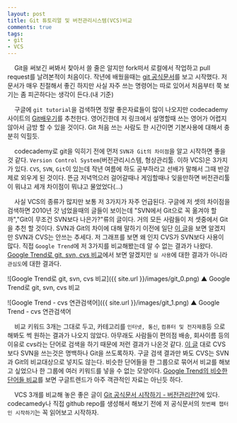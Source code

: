 ```yaml
---
layout: post
title: Git 튜토리얼 및 버전관리시스템(VCS)비교
comments: true
tags:
- git
- VCS
---
```

&nbsp;&nbsp;&nbsp; Git을 써보긴 써봐서 찾아서 쓸 줄은 알지만 fork떠서 로컬에서 작업하고 pull request를 날려본적이 처음이다. 작년에 배웠을때는 [git 공식문서](https://git-scm.com/book/ko/v1/%EC%8B%9C%EC%9E%91%ED%95%98%EA%B8%B0)를 보고 시작했다. 저 문서가 매우 친절해서 좋긴 하지만 사실 자주 쓰는 명령어는 따로 있어서 처음부터 쭉 보기는 좀 피곤하다는 생각이 든다.(내 기준)  

&nbsp;&nbsp;&nbsp; 구글에 `git tutorial`을 검색하면 정말 좋은자료들이 많이 나오지만 codecademy 사이트의 [Git배우기](https://www.codecademy.com/learn/learn-git)를 추천한다. 영어긴한데 저 링크에서 설명할때 쓰는 영어가 어렵지 않아서 금방 할 수 있을 것이다. Git 처음 쓰는 사람도 한 시간이면 기본사용에 대해서 충분히 익힐듯.

&nbsp;&nbsp;&nbsp; codecademy로 git을 익히기 전에 먼저 `SVN과 Git의 차이점`을 알고 시작하면 좋을 것 같다. `Version Control System`(버전관리시스템, 형상관리툴. 이하 VCS)은 3가지가 있다. `CVS`, `SVN`, `Git`이 있는데 작년 여름에 하도 공부하라고 선배가 말해서 그때 반강제로 외우게 된 것이다. 뜬금 저녁먹으러 걸어갈때나 게임할때나 잊을만하면 버전관리툴이 뭐냐고 세개 차이점이 뭐냐고 물었었다(...)

&nbsp;&nbsp;&nbsp; 사실 VCS의 종류가 많지만 보통 저 3가지가 자주 언급된다. 구글에 저 셋의 차이점을 검색하면 2010년 갓 넘었을때의 글들이 보이는데 "SVN에서 Git으로 꼭 옮겨야 할까","Git이 무조건 SVN보다 나은가?"류의 글이다. 거의 모든 사람들이 저 셋중에서 Git을 추천 할 것이다. SVN과 Git의 차이에 대해 말하기 이전에 일단 [이 글](http://yeti.tistory.com/38)을 보면 알겠지만 SVN과 CVS는 안쓰는 추세다. 저 그래프를 보면 왜 인지 CVS가 SVN보다 사용이 많다. 직접 `Google Trend`에 저 3가지를 비교해봤는데 알 수 없는 결과가 나왔다. [Google Trend로 git, svn, cvs 비교](https://www.google.com/trends/explore?q=git,svn,cvs)에서 보면 알겠지만 `실 사용`에 대한 결과가 아니라 `관심도`에 대한 결과다.   

![Google Trend로 git, svn, cvs 비교]({{ site.url }}/images/git_0.png)
▲ Google Trend로 git, svn, cvs 비교   

![Google Trend - cvs 연관검색어]({{ site.url }}/images/git_1.png)
▲ Google Trend - cvs 연관검색어

&nbsp;&nbsp;&nbsp; 비교 키워드 3개는 그대로 두고, 카테고리를 `인터넷, 통신`, `컴퓨터 및 전자제품`등 으로 해봐도 썩 원하는 결과가 나오지 않았다. 아무래도 사람들이 편의점 배송, 회사이름 등의 이유로 cvs라는 단어로 검색을 하기 때문에 저런 결과가 나온것 같다. [이 글](http://yeti.tistory.com/38) 대로 CVS보다 SVN을 쓰는것은 명백하나 Git을 쓰도록하자. 구글 검색 결과만 봐도 CVS는 SVN과 Git의 비교대상으로 넣지도 않는다. 비슷한 단어들을 한 그룹으로 묶어서 비교를 해보고 싶었으나 한 그룹에 여러 키워드를 넣을 수 없는 모양이다. [Google Trend의 비슷한 단어들 비교](https://havecamerawilltravel.com/photographer/google-trends-choose-keyword-search-terms)를 보면 구글트렌드가 아주 객관적인 자료는 아닌듯 하다.

&nbsp;&nbsp;&nbsp; VCS 3개를 비교해 놓은 좋은 글이 [Git 공식문서 시작하기 - 버전관리란?]( https://git-scm.com/book/ko/v1/%EC%8B%9C%EC%9E%91%ED%95%98%EA%B8%B0-%EB%B2%84%EC%A0%84-%EA%B4%80%EB%A6%AC%EB%9E%80%3F)에 있다. codecamedy나 직접 github repo를 생성해서 해보기 전에 저 공식문서의 `첫번째 챕터인 시작하기`는 꼭 읽어보고 시작하자.
